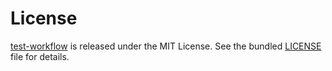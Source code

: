 # License

[test-workflow](https://github.com/MrNener/test-workflow) is released under the MIT License. See the bundled [LICENSE](./LICENSE) file for details.
